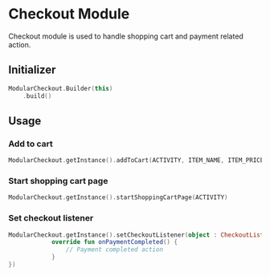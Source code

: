 # Checkout Module

Checkout module is used to handle shopping cart and payment related action.

## Initializer

```kotlin
ModularCheckout.Builder(this)
    .build()
````

## Usage

### Add to cart

```kotlin
ModularCheckout.getInstance().addToCart(ACTIVITY, ITEM_NAME, ITEM_PRICE)
```

### Start shopping cart page

```kotlin
ModularCheckout.getInstance().startShoppingCartPage(ACTIVITY)
```

### Set checkout listener

```kotlin
ModularCheckout.getInstance().setCheckoutListener(object : CheckoutListener{
            override fun onPaymentCompleted() {
                // Payment completed action
            }
})
```